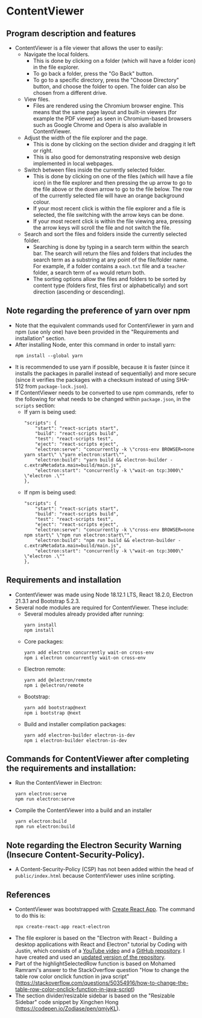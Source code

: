 # ContentViewer
## Program description and features
* ContentViewer is a file viewer that allows the user to easily:
    * Navigate the local folders.
        * This is done by clicking on a folder (which will have a folder icon) in the file explorer.
        * To go back a folder, press the "Go Back" button.
        * To go to a specific directory, press the "Choose Directory" button, and choose the folder to open. The folder can also be chosen from a different drive.
    * View files.
        * Files are rendered using the Chromium browser engine. This means that the same page layout and built-in viewers (for example the PDF viewer) as seen in Chromium-based browsers such as Google Chrome and Opera is also available in ContentViewer.
    * Adjust the width of the file explorer and the page.
        * This is done by clicking on the section divider and dragging it left or right.
        * This is also good for demonstrating responsive web design implemented in local webpages.
    * Switch between files inside the currently selected folder.
        * This is done by clicking on one of the files (which will have a file icon) in the file explorer and then pressing the up arrow to go to the file above or the down arrow to go to the file below. The row of the currently selected file will have an orange background colour.
        * If your most recent click is within the file explorer and a file is selected, the file switching with the arrow keys can be done.
        * If your most recent click is within the file viewing area, pressing the arrow keys will scroll the file and not switch the file.
    * Search and sort the files and folders inside the currently selected folder.
        * Searching is done by typing in a search term within the search bar. The search will return the files and folders that includes the search term as a substring at any point of the file/folder name. For example, if a folder contains a `each.txt` file and a `teacher` folder, a search term of `ea` would return both.
        * The sorting options allow the files and folders to be sorted by content type (folders first, files first or alphabetically) and sort direction (ascending or descending).

## Note regarding the preference of yarn over npm
* Note that the equivalent commands used for ContentViewer in yarn and npm (use only one) have been provided in the "Requirements and installation" section.
* After installing Node, enter this command in order to install yarn: 
    ```
    npm install --global yarn
    ```
* It is recommended to use yarn if possible, because it is faster (since it installs the packages in parallel instead of sequentially) and more secure (since it verifies the packages with a checksum instead of using SHA-512 from `package-lock.json`).
* If ContentViewer needs to be converted to use npm commands, refer to the following for what needs to be changed within `package.json`, in the `scripts` section:
    * If yarn is being used:
		```
		"scripts": {
			"start": "react-scripts start",
			"build": "react-scripts build",
			"test": "react-scripts test",
			"eject": "react-scripts eject",
			"electron:serve": "concurrently -k \"cross-env BROWSER=none yarn start\" \"yarn electron:start\"",
			"electron:build": "yarn build && electron-builder -c.extraMetadata.main=build/main.js",
			"electron:start": "concurrently -k \"wait-on tcp:3000\" \"electron .\""
		},
		```
    * If npm is being used:
		```
		"scripts": {
            "start": "react-scripts start",
            "build": "react-scripts build",
            "test": "react-scripts test",
            "eject": "react-scripts eject",
            "electron:serve": "concurrently -k \"cross-env BROWSER=none npm start\" \"npm run electron:start\"",
            "electron:build": "npm run build && electron-builder -c.extraMetadata.main=build/main.js",
            "electron:start": "concurrently -k \"wait-on tcp:3000\" \"electron .\""
		},
		```

## Requirements and installation
* ContentViewer was made using Node 18.12.1 LTS, React 18.2.0, Electron 21.3.1 and Bootstrap 5.2.3.
* Several node modules are required for ContentViewer. These include:
    * Several modules already provided after running:
        ```
        yarn install
        npm install
        ```
    * Core packages:
        ```
        yarn add electron concurrently wait-on cross-env
        npm i electron concurrently wait-on cross-env
        ```
    * Electron remote:
        ```
        yarn add @electron/remote
        npm i @electron/remote
        ```
    * Bootstrap:
        ```
        yarn add bootstrap@next
        npm i bootstrap @next
        ```
    * Build and installer compilation packages:
        ```
        yarn add electron-builder electron-is-dev
        npm i electron-builder electron-is-dev
        ```

## Commands for ContentViewer after completing the requirements and installation:
* Run the ContentViewer in Electron:
    ```
    yarn electron:serve
    npm run electron:serve
    ```
* Compile the ContentViewer into a build and an installer
    ```
    yarn electron:build
    npm run electron:build
    ```

## Note regarding the Electron Security Warning (Insecure Content-Security-Policy).
* A Content-Security-Policy (CSP) has not been added within the head of `public/index.html` because ContentViewer uses inline scripting.

## References
* ContentViewer was bootstrapped with [Create React App](https://github.com/facebook/create-react-app). The command to do this is:
    ```
    npx create-react-app react-electron
    ```
* The file explorer is based on the "Electron with React - Building a desktop applications with React and Electron" tutorial by Coding with Justin, which consists of a [YouTube video](https://www.youtube.com/watch?v=oAaS9ix8pes) and a [GitHub repository](https://github.com/codingwithjustin/react-electron). I have created and used an [updated version of the repository](https://github.com/NigelBell/react-electron).
* Part of the highlightSelectedRow function is based on Mohamed Ramrami's answer to the StackOverflow question "How to change the table row color onclick function in java script" (https://stackoverflow.com/questions/50354916/how-to-change-the-table-row-color-onclick-function-in-java-script)
* The section divider/resizable sidebar is based on the "Resizable Sidebar" code snippet by Xingchen Hong (https://codepen.io/Zodiase/pen/qmjyKL).